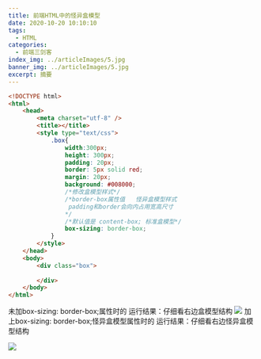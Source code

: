 ```yaml
---
title: 前端HTML中的怪异盒模型
date: 2020-10-20 10:10:10
tags:
  - HTML
categories:
  - 前端三剑客
index_img: ../articleImages/5.jpg
banner_img: ../articleImages/5.jpg
excerpt: 摘要
---
```

<meta name="referrer" content="no-referrer"/>

```html
<!DOCTYPE html>
<html>
	<head>
		<meta charset="utf-8" />
		<title></title>
		<style type="text/css">
			.box{
				width:300px;
				height: 300px;
				padding: 20px;
				border: 5px solid red;
				margin: 20px;
				background: #008000;
				/*修改盒模型样式*/
				/*border-box属性值   怪异盒模型样式
				 padding和border会向内占用宽高尺寸
				*/
				/*默认值是 content-box; 标准盒模型*/
				box-sizing: border-box;
			}
		</style>
	</head>
	<body>
		<div class="box">
			
		</div>
	</body>
</html>

```
未加box-sizing: border-box;属性时的
运行结果：仔细看右边盒模型结构
![](https://img-blog.csdnimg.cn/036660a46d474502bacc5fb1e692d4cf.png)
加上box-sizing: border-box;怪异盒模型属性时的
运行结果：仔细看右边怪异盒模型结构

![](https://img-blog.csdnimg.cn/5bcddfd053884782a921bd343411af95.png)
